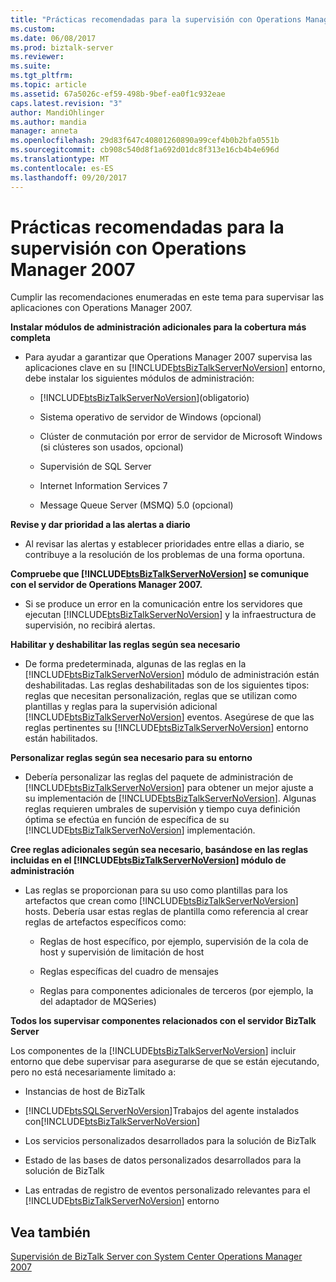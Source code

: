 ```yaml
---
title: "Prácticas recomendadas para la supervisión con Operations Manager 2007 | Documentos de Microsoft"
ms.custom: 
ms.date: 06/08/2017
ms.prod: biztalk-server
ms.reviewer: 
ms.suite: 
ms.tgt_pltfrm: 
ms.topic: article
ms.assetid: 67a5026c-ef59-498b-9bef-ea0f1c932eae
caps.latest.revision: "3"
author: MandiOhlinger
ms.author: mandia
manager: anneta
ms.openlocfilehash: 29d83f647c40801260890a99cef4b0b2bfa0551b
ms.sourcegitcommit: cb908c540d8f1a692d01dc8f313e16cb4b4e696d
ms.translationtype: MT
ms.contentlocale: es-ES
ms.lasthandoff: 09/20/2017
---
```

# <a name="best-practices-for-monitoring-with-operations-manager-2007"></a>Prácticas recomendadas para la supervisión con Operations Manager 2007
Cumplir las recomendaciones enumeradas en este tema para supervisar las aplicaciones con Operations Manager 2007.  
  
 **Instalar módulos de administración adicionales para la cobertura más completa**  
  
-   Para ayudar a garantizar que Operations Manager 2007 supervisa las aplicaciones clave en su [!INCLUDE[btsBizTalkServerNoVersion](../includes/btsbiztalkservernoversion-md.md)] entorno, debe instalar los siguientes módulos de administración:  
  
    -   [!INCLUDE[btsBizTalkServerNoVersion](../includes/btsbiztalkservernoversion-md.md)](obligatorio)  
  
    -   Sistema operativo de servidor de Windows (opcional)  
  
    -   Clúster de conmutación por error de servidor de Microsoft Windows (si clústeres son usados, opcional)  
  
    -   Supervisión de SQL Server  
  
    -   Internet Information Services 7  
  
    -   Message Queue Server (MSMQ) 5.0 (opcional)  
  
 **Revise y dar prioridad a las alertas a diario**  
  
-   Al revisar las alertas y establecer prioridades entre ellas a diario, se contribuye a la resolución de los problemas de una forma oportuna.  
  
 **Compruebe que [!INCLUDE[btsBizTalkServerNoVersion](../includes/btsbiztalkservernoversion-md.md)] se comunique con el servidor de Operations Manager 2007.**  
  
-   Si se produce un error en la comunicación entre los servidores que ejecutan [!INCLUDE[btsBizTalkServerNoVersion](../includes/btsbiztalkservernoversion-md.md)] y la infraestructura de supervisión, no recibirá alertas.  
  
 **Habilitar y deshabilitar las reglas según sea necesario**  
  
-   De forma predeterminada, algunas de las reglas en la [!INCLUDE[btsBizTalkServerNoVersion](../includes/btsbiztalkservernoversion-md.md)] módulo de administración están deshabilitadas. Las reglas deshabilitadas son de los siguientes tipos: reglas que necesitan personalización, reglas que se utilizan como plantillas y reglas para la supervisión adicional [!INCLUDE[btsBizTalkServerNoVersion](../includes/btsbiztalkservernoversion-md.md)] eventos. Asegúrese de que las reglas pertinentes su [!INCLUDE[btsBizTalkServerNoVersion](../includes/btsbiztalkservernoversion-md.md)] entorno están habilitados.  
  
 **Personalizar reglas según sea necesario para su entorno**  
  
-   Debería personalizar las reglas del paquete de administración de [!INCLUDE[btsBizTalkServerNoVersion](../includes/btsbiztalkservernoversion-md.md)] para obtener un mejor ajuste a su implementación de [!INCLUDE[btsBizTalkServerNoVersion](../includes/btsbiztalkservernoversion-md.md)]. Algunas reglas requieren umbrales de supervisión y tiempo cuya definición óptima se efectúa en función de específica de su [!INCLUDE[btsBizTalkServerNoVersion](../includes/btsbiztalkservernoversion-md.md)] implementación.  
  
 **Cree reglas adicionales según sea necesario, basándose en las reglas incluidas en el [!INCLUDE[btsBizTalkServerNoVersion](../includes/btsbiztalkservernoversion-md.md)] módulo de administración**  
  
-   Las reglas se proporcionan para su uso como plantillas para los artefactos que crean como [!INCLUDE[btsBizTalkServerNoVersion](../includes/btsbiztalkservernoversion-md.md)] hosts. Debería usar estas reglas de plantilla como referencia al crear reglas de artefactos específicos como:  
  
    -   Reglas de host específico, por ejemplo, supervisión de la cola de host y supervisión de limitación de host  
  
    -   Reglas específicas del cuadro de mensajes  
  
    -   Reglas para componentes adicionales de terceros (por ejemplo, la del adaptador de MQSeries)  
  
 **Todos los supervisar componentes relacionados con el servidor BizTalk Server**  
  
 Los componentes de la [!INCLUDE[btsBizTalkServerNoVersion](../includes/btsbiztalkservernoversion-md.md)] incluir entorno que debe supervisar para asegurarse de que se están ejecutando, pero no está necesariamente limitado a:  
  
-   Instancias de host de BizTalk  
  
-   [!INCLUDE[btsSQLServerNoVersion](../includes/btssqlservernoversion-md.md)]Trabajos del agente instalados con[!INCLUDE[btsBizTalkServerNoVersion](../includes/btsbiztalkservernoversion-md.md)]  
  
-   Los servicios personalizados desarrollados para la solución de BizTalk  
  
-   Estado de las bases de datos personalizados desarrollados para la solución de BizTalk  
  
-   Las entradas de registro de eventos personalizado relevantes para el [!INCLUDE[btsBizTalkServerNoVersion](../includes/btsbiztalkservernoversion-md.md)] entorno  
  
## <a name="see-also"></a>Vea también  
 [Supervisión de BizTalk Server con System Center Operations Manager 2007](../technical-guides/monitoring-biztalk-server-with-system-center-operations-manager-2007.md)